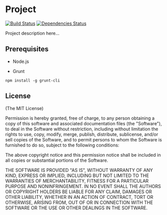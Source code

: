 # Project

[![Build Status](https://travis-ci.org/rain1017/tests.svg?branch=master)](https://travis-ci.org/rain1017/tests)
[![Dependencies Status](https://david-dm.org/rain1017/tests.svg)](https://david-dm.org/rain1017/tests)

Project description here...


## Prerequisites

* Node.js

* Grunt

```
npm install -g grunt-cli
```

## License
(The MIT License)

Permission is hereby granted, free of charge, to any person obtaining a copy
of this software and associated documentation files (the "Software"), to deal
in the Software without restriction, including without limitation the rights
to use, copy, modify, merge, publish, distribute, sublicense, and/or sell
copies of the Software, and to permit persons to whom the Software is
furnished to do so, subject to the following conditions:

The above copyright notice and this permission notice shall be included in all
copies or substantial portions of the Software.

THE SOFTWARE IS PROVIDED "AS IS", WITHOUT WARRANTY OF ANY KIND, EXPRESS OR
IMPLIED, INCLUDING BUT NOT LIMITED TO THE WARRANTIES OF MERCHANTABILITY,
FITNESS FOR A PARTICULAR PURPOSE AND NONINFRINGEMENT. IN NO EVENT SHALL THE
AUTHORS OR COPYRIGHT HOLDERS BE LIABLE FOR ANY CLAIM, DAMAGES OR OTHER
LIABILITY, WHETHER IN AN ACTION OF CONTRACT, TORT OR OTHERWISE, ARISING FROM,
OUT OF OR IN CONNECTION WITH THE SOFTWARE OR THE USE OR OTHER DEALINGS IN THE
SOFTWARE.
